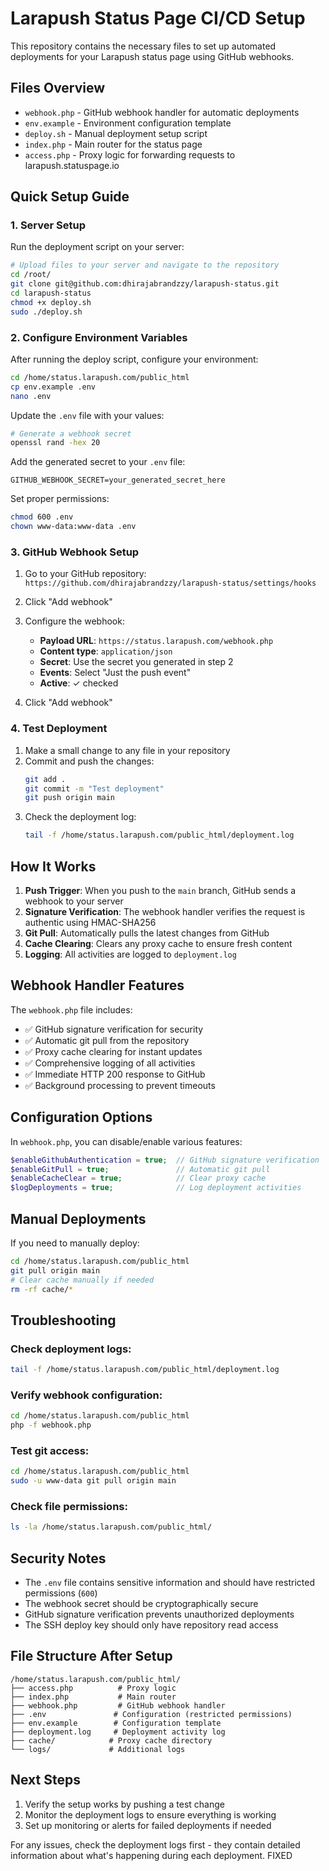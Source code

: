 # Larapush Status Page CI/CD Setup

This repository contains the necessary files to set up automated deployments for your Larapush status page using GitHub webhooks.

## Files Overview

- `webhook.php` - GitHub webhook handler for automatic deployments
- `env.example` - Environment configuration template
- `deploy.sh` - Manual deployment setup script
- `index.php` - Main router for the status page
- `access.php` - Proxy logic for forwarding requests to larapush.statuspage.io

## Quick Setup Guide

### 1. Server Setup

Run the deployment script on your server:

```bash
# Upload files to your server and navigate to the repository
cd /root/
git clone git@github.com:dhirajabrandzzy/larapush-status.git
cd larapush-status
chmod +x deploy.sh
sudo ./deploy.sh
```

### 2. Configure Environment Variables

After running the deploy script, configure your environment:

```bash
cd /home/status.larapush.com/public_html
cp env.example .env
nano .env
```

Update the `.env` file with your values:

```bash
# Generate a webhook secret
openssl rand -hex 20
```

Add the generated secret to your `.env` file:

```env
GITHUB_WEBHOOK_SECRET=your_generated_secret_here
```

Set proper permissions:

```bash
chmod 600 .env
chown www-data:www-data .env
```

### 3. GitHub Webhook Setup

1. Go to your GitHub repository: `https://github.com/dhirajabrandzzy/larapush-status/settings/hooks`

2. Click "Add webhook"

3. Configure the webhook:
   - **Payload URL**: `https://status.larapush.com/webhook.php`
   - **Content type**: `application/json`
   - **Secret**: Use the secret you generated in step 2
   - **Events**: Select "Just the push event"
   - **Active**: ✓ checked

4. Click "Add webhook"

### 4. Test Deployment

1. Make a small change to any file in your repository
2. Commit and push the changes:
   ```bash
   git add .
   git commit -m "Test deployment"
   git push origin main
   ```
3. Check the deployment log:
   ```bash
   tail -f /home/status.larapush.com/public_html/deployment.log
   ```

## How It Works

1. **Push Trigger**: When you push to the `main` branch, GitHub sends a webhook to your server
2. **Signature Verification**: The webhook handler verifies the request is authentic using HMAC-SHA256
3. **Git Pull**: Automatically pulls the latest changes from GitHub
4. **Cache Clearing**: Clears any proxy cache to ensure fresh content
5. **Logging**: All activities are logged to `deployment.log`

## Webhook Handler Features

The `webhook.php` file includes:

- ✅ GitHub signature verification for security
- ✅ Automatic git pull from the repository
- ✅ Proxy cache clearing for instant updates
- ✅ Comprehensive logging of all activities
- ✅ Immediate HTTP 200 response to GitHub
- ✅ Background processing to prevent timeouts

## Configuration Options

In `webhook.php`, you can disable/enable various features:

```php
$enableGithubAuthentication = true;  // GitHub signature verification
$enableGitPull = true;               // Automatic git pull
$enableCacheClear = true;            // Clear proxy cache
$logDeployments = true;              // Log deployment activities
```

## Manual Deployments

If you need to manually deploy:

```bash
cd /home/status.larapush.com/public_html
git pull origin main
# Clear cache manually if needed
rm -rf cache/*
```

## Troubleshooting

### Check deployment logs:
```bash
tail -f /home/status.larapush.com/public_html/deployment.log
```

### Verify webhook configuration:
```bash
cd /home/status.larapush.com/public_html
php -f webhook.php
```

### Test git access:
```bash
cd /home/status.larapush.com/public_html
sudo -u www-data git pull origin main
```

### Check file permissions:
```bash
ls -la /home/status.larapush.com/public_html/
```

## Security Notes

- The `.env` file contains sensitive information and should have restricted permissions (`600`)
- The webhook secret should be cryptographically secure
- GitHub signature verification prevents unauthorized deployments
- The SSH deploy key should only have repository read access

## File Structure After Setup

```
/home/status.larapush.com/public_html/
├── access.php          # Proxy logic
├── index.php           # Main router
├── webhook.php         # GitHub webhook handler
├── .env               # Configuration (restricted permissions)
├── env.example        # Configuration template
├── deployment.log     # Deployment activity log
├── cache/            # Proxy cache directory
└── logs/             # Additional logs
```

## Next Steps

1. Verify the setup works by pushing a test change
2. Monitor the deployment logs to ensure everything is working
3. Set up monitoring or alerts for failed deployments if needed

For any issues, check the deployment logs first - they contain detailed information about what's happening during each deployment.
FIXED
